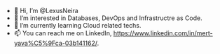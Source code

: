 - 👋 Hi, I’m @LexusNeira
- 👀 I’m interested in Databases, DevOps and Infrastructre as Code.
- 🌱 I’m currently learning Cloud related techs.
- 📫 You can reach me on LinkedIn, https://www.linkedin.com/in/mert-yava%C5%9Fca-03b141162/.

<!---
LexusNeira/LexusNeira is a ✨ special ✨ repository because its `README.md` (this file) appears on your GitHub profile.
You can click the Preview link to take a look at your changes.
--->
